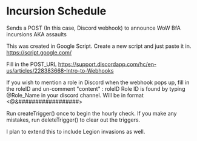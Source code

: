 # Incursion Schedule
Sends a POST (In this case, Discord webhook) to announce WoW BfA incursions AKA assaults

This was created in Google Script. Create a new script and just paste it in. https://script.google.com/

Fill in the POST_URL https://support.discordapp.com/hc/en-us/articles/228383668-Intro-to-Webhooks

If you wish to mention a role in Discord when the webhook pops up, fill in the roleID and un-comment "content" : roleID
Role ID is found by typing \@Role_Name in your discord channel. Will be in format <@&##################>

Run createTrigger() once to begin the hourly check. If you make any mistakes, run deleteTrigger() to clear out the triggers.


I plan to extend this to include Legion invasions as well.
